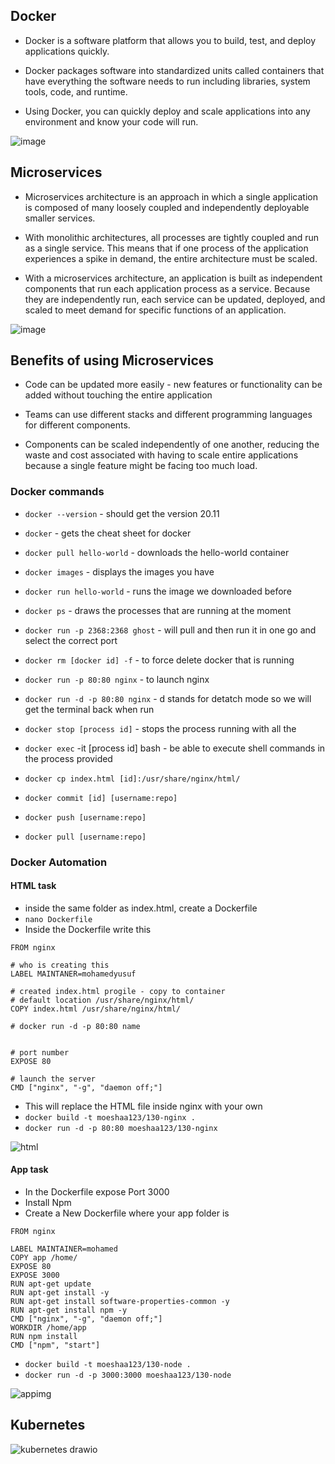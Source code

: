 ## Docker

- Docker is a software platform that allows you to build, test, and deploy applications quickly.

- Docker packages software into standardized units called containers that have everything the software needs to run including libraries, system tools, code, and runtime.

- Using Docker, you can quickly deploy and scale applications into any environment and know your code will run.

![image](https://user-images.githubusercontent.com/106158041/203054546-0470ce40-0a17-4a30-898d-1e5c21af00f2.png)

## Microservices

- Microservices architecture is an approach in which a single application is composed of many loosely coupled and independently deployable smaller services.

- With monolithic architectures, all processes are tightly coupled and run as a single service. This means that if one process of the application experiences a spike in demand, the entire architecture must be scaled.

- With a microservices architecture, an application is built as independent components that run each application process as a service. Because they are independently run, each service can be updated, deployed, and scaled to meet demand for specific functions of an application.

![image](https://user-images.githubusercontent.com/106158041/203054387-c2c175a5-589b-490a-bef1-6e31d7b8d25f.png)

## Benefits of using Microservices

- Code can be updated more easily - new features or functionality can be added without touching the entire application

- Teams can use different stacks and different programming languages for different components.

- Components can be scaled independently of one another, reducing the waste and cost associated with having to scale entire applications because a single feature might be facing too much load.

### Docker commands

- `docker --version` - should get the version 20.11
- `docker` - gets the cheat sheet for docker
- `docker pull hello-world` - downloads the hello-world container
- `docker images` - displays the images you have
- `docker run hello-world` - runs the image we downloaded before
- `docker ps` - draws the processes that are running at the moment
- `docker run -p 2368:2368 ghost` - will pull and then run it in one go and select the correct port
- `docker rm [docker id] -f` - to force delete docker that is running
- `docker run -p 80:80 nginx` - to launch nginx
- `docker run -d -p 80:80 nginx` - d stands for detatch mode so we will get the terminal back when run
- `docker stop [process id]` - stops the process running with all the
- `docker exec` -it [process id] bash - be able to execute shell commands in the process provided

- `docker cp index.html [id]:/usr/share/nginx/html/`
- `docker commit [id] [username:repo]`
- `docker push [username:repo]`
- `docker pull [username:repo]`

### Docker Automation

#### HTML task

- inside the same folder as index.html, create a Dockerfile
- `nano Dockerfile`
- Inside the Dockerfile write this

```
FROM nginx

# who is creating this
LABEL MAINTANER=mohamedyusuf

# created index.html progile - copy to container
# default location /usr/share/nginx/html/
COPY index.html /usr/share/nginx/html/

# docker run -d -p 80:80 name


# port number
EXPOSE 80

# launch the server
CMD ["nginx", "-g", "daemon off;"]
```

- This will replace the HTML file inside nginx with your own
- `docker build -t moeshaa123/130-nginx .`
- `docker run -d -p 80:80 moeshaa123/130-nginx`

![html](https://user-images.githubusercontent.com/106158041/203329542-23b7c17e-d96e-428a-91c4-874d78b4068c.png)

#### App task

- In the Dockerfile expose Port 3000
- Install Npm
- Create a New Dockerfile where your app folder is

```
FROM nginx

LABEL MAINTAINER=mohamed
COPY app /home/
EXPOSE 80
EXPOSE 3000
RUN apt-get update
RUN apt-get install -y
RUN apt-get install software-properties-common -y
RUN apt-get install npm -y
CMD ["nginx", "-g", "daemon off;"]
WORKDIR /home/app
RUN npm install
CMD ["npm", "start"]
```

- `docker build -t moeshaa123/130-node .`
- `docker run -d -p 3000:3000 moeshaa123/130-node`

![appimg](https://user-images.githubusercontent.com/106158041/203330532-fe5b4d92-a57a-4314-b57c-bc24207c0f0f.PNG)

## Kubernetes

![kubernetes drawio](https://user-images.githubusercontent.com/106158041/204559561-f15b7853-4eb5-48de-a5f1-4eeb2708be44.png)

